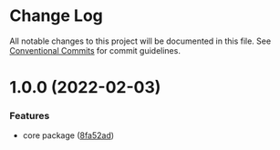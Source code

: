 # Change Log

All notable changes to this project will be documented in this file.
See [Conventional Commits](https://conventionalcommits.org) for commit guidelines.

# 1.0.0 (2022-02-03)


### Features

* core package ([8fa52ad](https://github.com/twentyfourg/express-sdk/commit/8fa52adcd151acd54dced03e7038b4693189ac99))

